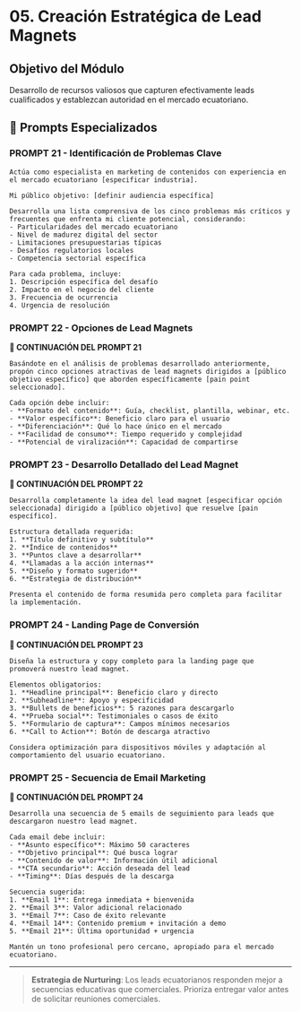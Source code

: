 # 05. Creación Estratégica de Lead Magnets

## Objetivo del Módulo

Desarrollo de recursos valiosos que capturen efectivamente leads cualificados y establezcan autoridad en el mercado ecuatoriano.

## 🎯 Prompts Especializados

### PROMPT 21 - Identificación de Problemas Clave

```
Actúa como especialista en marketing de contenidos con experiencia en el mercado ecuatoriano [especificar industria].

Mi público objetivo: [definir audiencia específica]

Desarrolla una lista comprensiva de los cinco problemas más críticos y frecuentes que enfrenta mi cliente potencial, considerando:
- Particularidades del mercado ecuatoriano
- Nivel de madurez digital del sector
- Limitaciones presupuestarias típicas
- Desafíos regulatorios locales
- Competencia sectorial específica

Para cada problema, incluye:
1. Descripción específica del desafío
2. Impacto en el negocio del cliente
3. Frecuencia de ocurrencia
4. Urgencia de resolución
```

### PROMPT 22 - Opciones de Lead Magnets
**🔗 CONTINUACIÓN DEL PROMPT 21**

```
Basándote en el análisis de problemas desarrollado anteriormente, propón cinco opciones atractivas de lead magnets dirigidos a [público objetivo específico] que aborden específicamente [pain point seleccionado].

Cada opción debe incluir:
- **Formato del contenido**: Guía, checklist, plantilla, webinar, etc.
- **Valor específico**: Beneficio claro para el usuario
- **Diferenciación**: Qué lo hace único en el mercado
- **Facilidad de consumo**: Tiempo requerido y complejidad
- **Potencial de viralización**: Capacidad de compartirse
```

### PROMPT 23 - Desarrollo Detallado del Lead Magnet
**🔗 CONTINUACIÓN DEL PROMPT 22**

```
Desarrolla completamente la idea del lead magnet [especificar opción seleccionada] dirigido a [público objetivo] que resuelve [pain específico].

Estructura detallada requerida:
1. **Título definitivo y subtítulo**
2. **Índice de contenidos**
3. **Puntos clave a desarrollar**
4. **Llamadas a la acción internas**
5. **Diseño y formato sugerido**
6. **Estrategia de distribución**

Presenta el contenido de forma resumida pero completa para facilitar la implementación.
```

### PROMPT 24 - Landing Page de Conversión
**🔗 CONTINUACIÓN DEL PROMPT 23**

```
Diseña la estructura y copy completo para la landing page que promoverá nuestro lead magnet.

Elementos obligatorios:
1. **Headline principal**: Beneficio claro y directo
2. **Subheadline**: Apoyo y especificidad
3. **Bullets de beneficios**: 5 razones para descargarlo
4. **Prueba social**: Testimoniales o casos de éxito
5. **Formulario de captura**: Campos mínimos necesarios
6. **Call to Action**: Botón de descarga atractivo

Considera optimización para dispositivos móviles y adaptación al comportamiento del usuario ecuatoriano.
```

### PROMPT 25 - Secuencia de Email Marketing
**🔗 CONTINUACIÓN DEL PROMPT 24**

```
Desarrolla una secuencia de 5 emails de seguimiento para leads que descargaron nuestro lead magnet.

Cada email debe incluir:
- **Asunto específico**: Máximo 50 caracteres
- **Objetivo principal**: Qué busca lograr
- **Contenido de valor**: Información útil adicional
- **CTA secundario**: Acción deseada del lead
- **Timing**: Días después de la descarga

Secuencia sugerida:
1. **Email 1**: Entrega inmediata + bienvenida
2. **Email 3**: Valor adicional relacionado
3. **Email 7**: Caso de éxito relevante
4. **Email 14**: Contenido premium + invitación a demo
5. **Email 21**: Última oportunidad + urgencia

Mantén un tono profesional pero cercano, apropiado para el mercado ecuatoriano.
```

---

> **Estrategia de Nurturing**: Los leads ecuatorianos responden mejor a secuencias educativas que comerciales. Prioriza entregar valor antes de solicitar reuniones comerciales.
